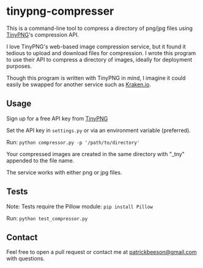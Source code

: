 tinypng-compresser
==================

This is a command-line tool to compress a directory of png/jpg files using [TinyPNG](http://tinypng.com)'s compression API.

I love TinyPNG's web-based image compression service, but it found it tedious to upload and download files for compression. I wrote this program to use their API to compress a directory of images, ideally for deployment purposes.

Though this program is written with TinyPNG in mind, I imagine it could easily be swapped for another service such as [Kraken.io](https://kraken.io/).

## Usage

Sign up for a free API key from [TinyPNG](https://tinypng.com/developers)

Set the API key in `settings.py` or via an environment variable (preferred).

Run: `python compressor.py -p '/path/to/directory'`

Your compressed images are created in the same directory with "_tny" appended to the file name.

The service works with either png or jpg files.

## Tests

Note: Tests require the Pillow module: `pip install Pillow`

Run: `python test_compressor.py`

## Contact

Feel free to open a pull request or contact me at patrickbeeson@gmail.com with questions.
